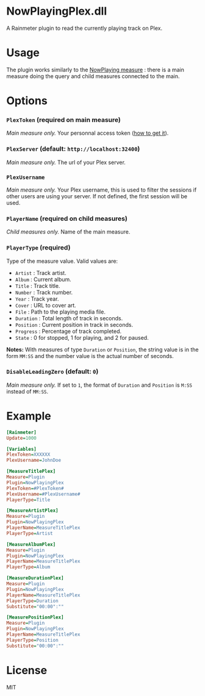 NowPlayingPlex.dll
================

A Rainmeter plugin to read the currently playing track on Plex.


# Usage

The plugin works similarly to the [NowPlaying measure](https://docs.rainmeter.net/manual/measures/nowplaying) : there is a main measure doing the query and child measures connected to the main.


# Options

### `PlexToken` (required on main measure)

_Main measure only._ Your personnal access token ([how to get it](https://www.plexopedia.com/plex-media-server/general/plex-token/)).

### `PlexServer` (default: `http://localhost:32400`)

_Main measure only._ The url of your Plex server.

### `PlexUsername`

_Main measure only._ Your Plex username, this is used to filter the sessions if other users are using your server. If not defined, the first session will be used.

### `PlayerName` (required on child measures)

_Child measures only._ Name of the main measure.

### `PlayerType` (required)

Type of the measure value. Valid values are: 

- `Artist` : Track artist.
- `Album` : Current album.
- `Title` : Track title.
- `Number` : Track number.
- `Year` : Track year.
- `Cover` : URL to cover art.
- `File` : Path to the playing media file.
- `Duration` : Total length of track in seconds.
- `Position` : Current position in track in seconds.
- `Progress` : Percentage of track completed.
- `State` : 0 for stopped, 1 for playing, and 2 for paused.

**Notes:** With measures of type `Duration` or `Position`, the string value is in the form `MM:SS` and the number value is the actual number of seconds.

### `DisableLeadingZero` (default: `0`)

_Main measure only._  If set to `1`, the format of `Duration` and `Position` is `M:SS` instead of `MM:SS`.


# Example

```ini
[Rainmeter]
Update=1000

[Variables]
PlexToken=XXXXXX
PlexUsername=JohnDoe

[MeasureTitlePlex]
Measure=Plugin
Plugin=NowPlayingPlex
PlexToken=#PlexToken#
PlexUsername=#PlexUsername#
PlayerType=Title

[MeasureArtistPlex]
Measure=Plugin
Plugin=NowPlayingPlex
PlayerName=MeasureTitlePlex
PlayerType=Artist

[MeasureAlbumPlex]
Measure=Plugin
Plugin=NowPlayingPlex
PlayerName=MeasureTitlePlex
PlayerType=Album

[MeasureDurationPlex]
Measure=Plugin
Plugin=NowPlayingPlex
PlayerName=MeasureTitlePlex
PlayerType=Duration
Substitute="00:00":""

[MeasurePositionPlex]
Measure=Plugin
Plugin=NowPlayingPlex
PlayerName=MeasureTitlePlex
PlayerType=Position
Substitute="00:00":""
```


# License

MIT
